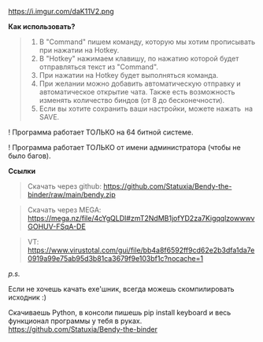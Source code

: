 https://i.imgur.com/daK11V2.png

**Как использовать?**
> 1) В "Command" пишем команду, которую мы хотим прописывать при нажатии на Hotkey.
> 2) В "Hotkey" нажимаем клавишу, по нажатию которой будет отправляться текст из "Command".
> 3) При нажатии на Hotkey будет выполняться команда.
> 4) При желании можно добавить автоматическую отправку и автоматическое открытие чата. Также есть возможность изменять количество биндов (от 8 до бесконечности).
> 5) Если вы хотите сохранить ваши настройки, можете нажать  на SAVE.

! Программа работает ТОЛЬКО на 64 битной системе.

! Программа работает ТОЛЬКО от имени администратора (чтобы не было багов).

**Ссылки**
> Скачать через github: https://github.com/Statuxia/Bendy-the-binder/raw/main/bendy.zip

> Скачать через MEGA: https://mega.nz/file/4cYgQLDI#zmT2NdMB1jofYD2za7KigqqlzowwwvGOHUV-FSqA-DE

> VT: https://www.virustotal.com/gui/file/bb4a8f6592ff9cd62e2b3dfa1da7e0919a99e75ab95d3b81ca3679f9e103bf1c?nocache=1

*p.s.*

Если не хочешь качать exe'шник, всегда можешь скомпилировать исходник :)

Скачиваешь Python, в консоли пишешь pip install keyboard и весь функционал программы у тебя в руках.
https://github.com/Statuxia/Bendy-the-binder
